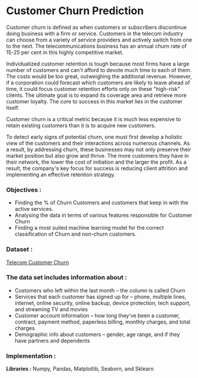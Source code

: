# Customer Churn Prediction

Customer churn is defined as when customers or subscribers discontinue doing business with a firm or service. Customers in the telecom industry can choose from a variety of service providers and actively switch from one to the next. The telecommunications business has an annual churn rate of 15-25 per cent in this highly competitive market.

Individualized customer retention is tough because most firms have a large number of customers and can't afford to devote much time to each of them. The costs would be too great, outweighing the additional revenue. However, if a corporation could forecast which customers are likely to leave ahead of time, it could focus customer retention efforts only on these "high-risk" clients. The ultimate goal is to expand its coverage area and retrieve more customer loyalty. The core to success in this market lies in the customer itself.

Customer churn is a critical metric because it is much less expensive to retain existing customers than it is to acquire new customers.

To detect early signs of potential churn, one must first develop a holistic view of the customers and their interactions across numerous channels. As a result, by addressing churn, these businesses may not only preserve their market position but also grow and thrive. The more customers they have in their network, the lower the cost of initiation and the larger the profit. As a result, the company's key focus for success is reducing client attrition and implementing an effective retention strategy.

### Objectives :
- Finding the % of Churn Customers and customers that keep in with the active services.
- Analysing the data in terms of various features responsible for Customer Churn
- Finding a most suited machine learning model for the correct classification of Churn and non-churn customers.

### Dataset :
 [Telecom Customer Churn](https://www.kaggle.com/bhartiprasad17/customer-churn-prediction/data)

### The data set includes information about :

- Customers who left within the last month – the column is called Churn
- Services that each customer has signed up for – phone, multiple lines, internet, online security, online backup, device protection, tech support, and streaming TV and movies
- Customer account information – how long they’ve been a customer, contract, payment method, paperless billing, monthly charges, and total charges
- Demographic info about customers – gender, age range, and if they have partners and dependents

### Implementation :

**Libraries :** Numpy, Pandas, Matplotlib, Seaborn, and Sklearn

